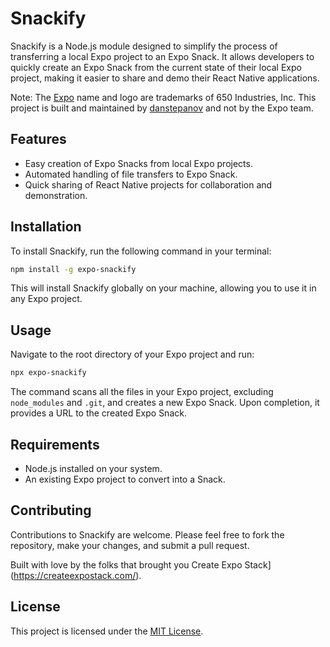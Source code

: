 
# Snackify

Snackify is a Node.js module designed to simplify the process of transferring a local Expo project to an Expo Snack. It allows developers to quickly create an Expo Snack from the current state of their local Expo project, making it easier to share and demo their React Native applications.

Note: The [Expo](https://expo.dev) name and logo are trademarks of 650 Industries, Inc. This project is built and maintained by [danstepanov](https://github.com/danstepanov) and not by the Expo team.

## Features

- Easy creation of Expo Snacks from local Expo projects.
- Automated handling of file transfers to Expo Snack.
- Quick sharing of React Native projects for collaboration and demonstration.

## Installation

To install Snackify, run the following command in your terminal:

```bash
npm install -g expo-snackify
```

This will install Snackify globally on your machine, allowing you to use it in any Expo project.

## Usage

Navigate to the root directory of your Expo project and run:

```bash
npx expo-snackify
```

The command scans all the files in your Expo project, excluding `node_modules` and `.git`, and creates a new Expo Snack. Upon completion, it provides a URL to the created Expo Snack.

## Requirements

- Node.js installed on your system.
- An existing Expo project to convert into a Snack.

## Contributing

Contributions to Snackify are welcome. Please feel free to fork the repository, make your changes, and submit a pull request.

Built with love by the folks that brought you Create Expo Stack](https://createexpostack.com/).

## License

This project is licensed under the [MIT License](https://opensource.org/license/mit/).
